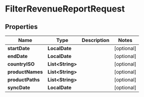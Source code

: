 

# FilterRevenueReportRequest


## Properties

| Name | Type | Description | Notes |
|------------ | ------------- | ------------- | -------------|
|**startDate** | **LocalDate** |  |  [optional] |
|**endDate** | **LocalDate** |  |  [optional] |
|**countryISO** | **List&lt;String&gt;** |  |  [optional] |
|**productNames** | **List&lt;String&gt;** |  |  [optional] |
|**productPaths** | **List&lt;String&gt;** |  |  [optional] |
|**syncDate** | **LocalDate** |  |  [optional] |



